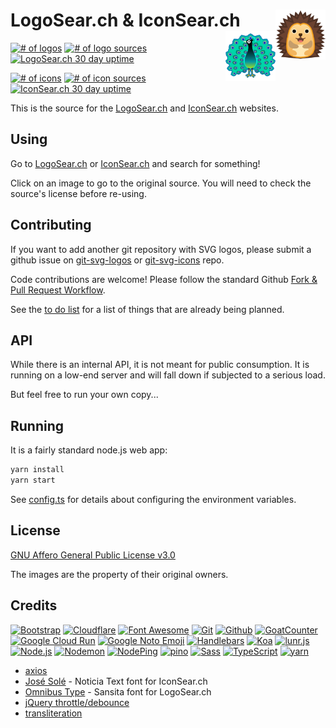 # LogoSear.ch & IconSear.ch [<img alt="IconSearch Logo" src="static/iconsearch/favicon.svg" height="80" align="right" />](https://iconsear.ch/) [<img alt="LogoSearch Logo" src="static/logosearch/favicon.svg" height="80" align="right" />](https://logosear.ch/)

[![# of logos](https://img.shields.io/badge/dynamic/json.svg?label=logos&url=https%3A%2F%2Flogosear.ch%2Fstatus.json&query=%24.imagecount)](https://logosear.ch/)
[![# of logo sources](https://img.shields.io/badge/dynamic/json.svg?label=logo%20sources&url=https%3A%2F%2Flogosear.ch%2Fstatus.json&query=%24.sourcecount)](https://logosear.ch/sources/index.html)
[![LogoSear.ch 30 day uptime](https://img.shields.io/nodeping/uptime/1q4eb7g7-qh9u-4q9p-8tfd-5glw1j16n57n.svg?label=LogoSearch%2030-day%20uptime&style=flat)](https://nodeping.com/reports/checks/1q4eb7g7-qh9u-4q9p-8tfd-5glw1j16n57n)

[![# of icons](https://img.shields.io/badge/dynamic/json.svg?label=icons&url=https%3A%2F%2Ficonsear.ch%2Fstatus.json&query=%24.imagecount)](https://iconsear.ch/)
[![# of icon sources](https://img.shields.io/badge/dynamic/json.svg?label=icon%20sources&url=https%3A%2F%2Ficonsear.ch%2Fstatus.json&query=%24.sourcecount)](https://iconsear.ch/sources/index.html)
[![IconSear.ch 30 day uptime](https://img.shields.io/nodeping/uptime/nfbzxwky-g24l-48wr-842z-kk7ldz1iv881.svg?label=IconSearch%2030-day%20uptime&style=flat)](https://nodeping.com/reports/checks/nfbzxwky-g24l-48wr-842z-kk7ldz1iv881)

This is the source for the [LogoSear.ch](https://logosear.ch/) and [IconSear.ch](https://iconsear.ch/) websites.

## Using

Go to [LogoSear.ch](https://logosear.ch/search.html) or [IconSear.ch](https://iconsear.ch/search.html) and search for something!

Click on an image to go to the original source.  You will need to check the source's license before re-using.

## Contributing

If you want to add another git repository with SVG logos, please submit a github issue on [git-svg-logos](https://github.com/VectorLogoZone/git-svg-logos/issues/new) or [git-svg-icons](https://github.com/VectorLogoZone/git-svg-icons/issues/new) repo.

Code contributions are welcome!  Please follow the standard Github [Fork & Pull Request Workflow](https://gist.github.com/Chaser324/ce0505fbed06b947d962).

See the [to do list](TODO.md) for a list of things that are already being planned.

## API

While there is an internal API, it is not meant for public consumption.  It is running on a low-end
server and will fall down if subjected to a serious load.

But feel free to run your own copy...

## Running

It is a fairly standard node.js web app:

```bash
yarn install
yarn start
```

See [config.ts](https://github.com/VectorLogoZone/logosearch/blob/main/src/config.ts) for details about configuring the environment variables.

## License

[GNU Affero General Public License v3.0](LICENSE.txt)

The images are the property of their original owners.

## Credits

[![Bootstrap](https://www.vectorlogo.zone/logos/getbootstrap/getbootstrap-ar21.svg)](https://getbootstrap.com/ "HTML/CSS Framework")
[![Cloudflare](https://www.vectorlogo.zone/logos/cloudflare/cloudflare-ar21.svg)](https://www.cloudflare.com/ "CDN")
[![Font Awesome](https://www.vectorlogo.zone/logos/font-awesome/font-awesome-ar21.svg)](https://fontawesome.com/ "Navbar icons")
[![Git](https://www.vectorlogo.zone/logos/git-scm/git-scm-ar21.svg)](https://git-scm.com/ "Version control")
[![Github](https://www.vectorlogo.zone/logos/github/github-ar21.svg)](https://github.com/ "Code hosting and CI")
[![GoatCounter](https://www.vectorlogo.zone/logos/goatcounter/goatcounter-ar21.svg)](https://www.goatcounter.com/ "Traffic Measurement")
[![Google Cloud Run](https://www.vectorlogo.zone/logos/google_cloud_run/google_cloud_run-ar21.svg)](https://cloud.google.com/run/ "Hosting")
[![Google Noto Emoji](https://www.vectorlogo.zone/logos/google/google-ar21.svg)](https://github.com/googlefonts/noto-emoji/blob/master/svg/emoji_u1f99a.svg "Logo/Favicon")
[![Handlebars](https://www.vectorlogo.zone/logos/handlebarsjs/handlebarsjs-ar21.svg)](https://handlebarsjs.com/ "Templating")
[![Koa](https://www.vectorlogo.zone/logos/koajs/koajs-ar21.svg)](https://koajs.com/ "Web framework")
[![lunr.js](https://www.vectorlogo.zone/logos/lunrjs/lunrjs-ar21.svg)](https://lunrjs.com/ "Full-text search")
[![Node.js](https://www.vectorlogo.zone/logos/nodejs/nodejs-ar21.svg)](https://nodejs.org/ "Application Server")
[![Nodemon](https://www.vectorlogo.zone/logos/nodemonio/nodemonio-ar21.svg)](https://nodemon.io/ "Development tool")
[![NodePing](https://www.vectorlogo.zone/logos/nodeping/nodeping-ar21.svg)](https://nodeping.com?rid=201109281250J5K3P "Uptime monitoring")
[![pino](https://www.vectorlogo.zone/logos/getpinoio/getpinoio-ar21.svg)](https://www.getpino.io/ "Logging")
[![Sass](https://www.vectorlogo.zone/logos/sass-lang/sass-lang-ar21.svg)](https://sass-lang.com/ "CSS tooling")
[![TypeScript](https://www.vectorlogo.zone/logos/typescriptlang/typescriptlang-ar21.svg)](https://www.typescriptlang.org/ "Programming Language")
[![yarn](https://www.vectorlogo.zone/logos/yarnpkg/yarnpkg-ar21.svg)](https://yarnpkg.com/en/ "JS Package Management")

- [axios](https://github.com/axios/axios)
- [José Solé](https://jmsole.cl/) - Noticia Text font for IconSear.ch
- [Omnibus Type](https://www.omnibus-type.com/fonts/sansita/) - Sansita font for LogoSear.ch
- [jQuery throttle/debounce](http://benalman.com/projects/jquery-throttle-debounce-plugin/)
- [transliteration](https://github.com/dzcpy/transliteration)
